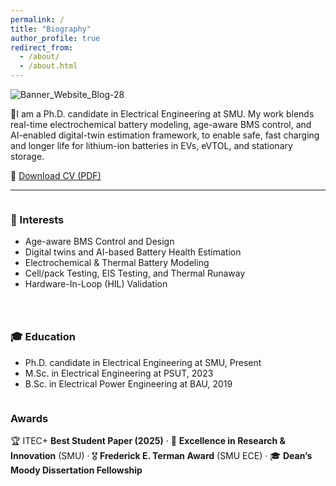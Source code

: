 ```yaml
---
permalink: /
title: "Biography"
author_profile: true
redirect_from: 
  - /about/
  - /about.html
---
```


![Banner_Website_Blog-28](https://github.com/user-attachments/assets/127f7ac9-7489-4f07-81e5-a2e51aef9986)

🔋I am a Ph.D. candidate in Electrical Engineering at SMU. My work blends real-time electrochemical battery modeling, age-aware BMS control, and AI-enabled digital-twin estimation framework, to enable safe, fast charging and longer life for lithium-ion batteries in EVs, eVTOL, and stationary storage.

📄 <a class="btn btn--primary btn--large"
   href="https://MohammadQasem97.github.io/Mohammad_Qasem.github.io/files/MQ_CV.pdf"
   target="_blank" rel="noopener">Download CV (PDF)</a>

<hr/>

<style>
.about-split{display:flex;flex-wrap:wrap;gap:28px}
.about-split > div{flex:1 1 320px;min-width:280px}
</style>

<div class="about-split">
  <div>
    <h3>🧠 Interests</h3>
    <ul>
      <li> Age-aware BMS Control and Design</li>
      <li> Digital twins and AI-based Battery Health Estimation</li>
      <li> Electrochemical & Thermal Battery Modeling</li>
      <li> Cell/pack Testing, EIS Testing, and Thermal Runaway</li>
      <li> Hardware-In-Loop (HIL) Validation</li>
    </ul>
  </div>
  <div>
    <h3>🎓 Education</h3>
    <ul>
      <li> Ph.D. candidate in Electrical Engineering at SMU, Present</li>
      <li> M.Sc. in Electrical Engineering at PSUT, 2023</li>
      <li> B.Sc. in Electrical Power Engineering at BAU, 2019</li>
    </ul>
  </div>
</div>


### Awards
🏆 ITEC+ **Best Student Paper (2025)** · 🏅 **Excellence in Research & Innovation** (SMU) · 🎖️ **Frederick E. Terman Award** (SMU ECE) · 🎓 **Dean’s Moody Dissertation Fellowship**
